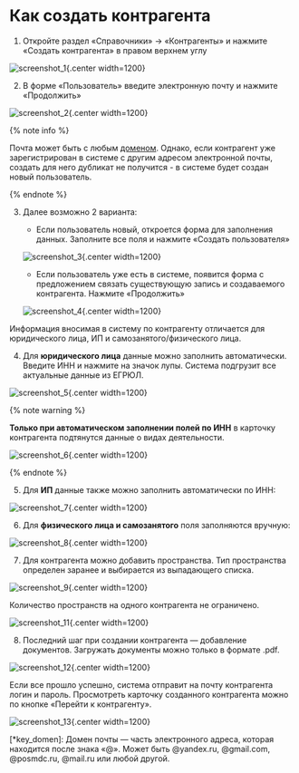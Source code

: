 # Как создать контрагента

1. Откройте раздел «Справочники» → «Контрагенты» и нажмите «Создать контрагента» в правом верхнем углу

![screenshot_1](_images/_screen_1.png){.center width=1200}

2. В форме «Пользователь» введите электронную почту и нажмите «Продолжить»

![screenshot_2](_images/_screen_2.png){.center width=1200}

{% note info %}

Почта может быть с любым [доменом](*key_domen). Однако, если контрагент уже зарегистрирован в системе с другим адресом электронной почты, создать для него дубликат не получится - в системе будет создан новый пользователь. 

{% endnote %}

3. Далее возможно 2 варианта:
    * Если пользователь новый, откроется форма для заполнения данных. Заполните все поля и нажмите «Создать пользователя»
    
    ![screenshot_3](_images/_screen_3.png){.center width=1200}
    
    * Если пользователь уже есть в системе, появится форма с предложением связать существующую запись и создаваемого контрагента. Нажмите «Продолжить»
    
    ![screenshot_4](_images/_screen_4.png){.center width=1200}

Информация вносимая в систему по контрагенту отличается для юридического лица, ИП и самозанятого/физического лица.

4. Для **юридического лица** данные можно заполнить автоматически. Введите ИНН и нажмите на значок лупы. Система подгрузит все актуальные данные из ЕГРЮЛ.

![screenshot_5](_images/_screen_5.png){.center width=1200}

{% note warning %}

**Только при автоматическом заполнении полей по ИНН** в карточку контрагента подтянутся данные о видах деятельности.  

![screenshot_6](_images/_screen_6.png){.center width=1200}

{% endnote %}

5. Для **ИП** данные также можно заполнить автоматически по ИНН:

![screenshot_7](_images/_screen_7.png){.center width=1200}

6. Для **физического лица и самозанятого** поля заполняются вручную:

![screenshot_8](_images/_screen_8.png){.center width=1200}

7. Для контрагента можно добавить пространства.
   Тип пространства определен заранее и выбирается из выпадающего списка.
   
![screenshot_9](_images/_screen_9.png){.center width=1200}

Количество пространств на одного контрагента не ограничено.

![screenshot_11](_images/_screen_11.png){.center width=1200}

8. Последний шаг при создании контрагента — добавление документов. Загружать документы можно только в формате .pdf.

![screenshot_12](_images/_screen_12.png){.center width=1200}

Если все прошло успешно, система отправит на почту контрагента логин и пароль. 
Просмотреть карточку созданного контрагента можно по кнопке «Перейти к контрагенту». 

![screenshot_13](_images/_screen_13.png){.center width=1200}



[*key_domen]: Домен почты — часть электронного адреса, которая находится после знака «@». 
Может быть @yandex.ru, @gmail.com, @posmdc.ru, @mail.ru или любой другой.   
 

